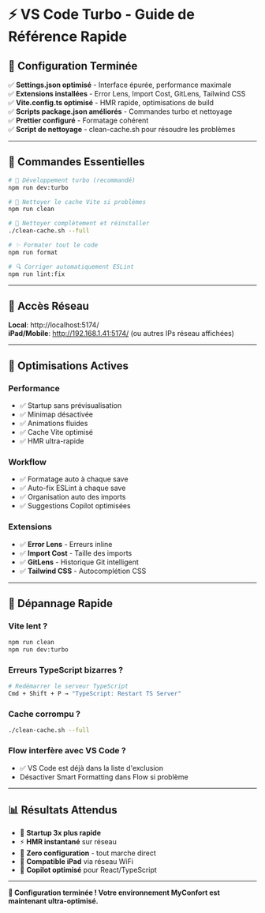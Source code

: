 # ⚡ VS Code Turbo - Guide de Référence Rapide

## 🚀 Configuration Terminée

✅ **Settings.json optimisé** - Interface épurée, performance maximale  
✅ **Extensions installées** - Error Lens, Import Cost, GitLens, Tailwind CSS  
✅ **Vite.config.ts optimisé** - HMR rapide, optimisations de build  
✅ **Scripts package.json améliorés** - Commandes turbo et nettoyage  
✅ **Prettier configuré** - Formatage cohérent  
✅ **Script de nettoyage** - clean-cache.sh pour résoudre les problèmes  

---

## 🎯 Commandes Essentielles

```bash
# 🚀 Développement turbo (recommandé)
npm run dev:turbo

# 🧹 Nettoyer le cache Vite si problèmes
npm run clean

# 🔧 Nettoyer complètement et réinstaller
./clean-cache.sh --full

# ✨ Formater tout le code
npm run format

# 🔍 Corriger automatiquement ESLint
npm run lint:fix
```

---

## 📱 Accès Réseau

**Local**: http://localhost:5174/  
**iPad/Mobile**: http://192.168.1.41:5174/ (ou autres IPs réseau affichées)

---

## 🎯 Optimisations Actives

### Performance
- ✅ Startup sans prévisualisation  
- ✅ Minimap désactivée  
- ✅ Animations fluides  
- ✅ Cache Vite optimisé  
- ✅ HMR ultra-rapide  

### Workflow
- ✅ Formatage auto à chaque save  
- ✅ Auto-fix ESLint à chaque save  
- ✅ Organisation auto des imports  
- ✅ Suggestions Copilot optimisées  

### Extensions
- ✅ **Error Lens** - Erreurs inline  
- ✅ **Import Cost** - Taille des imports  
- ✅ **GitLens** - Historique Git intelligent  
- ✅ **Tailwind CSS** - Autocomplétion CSS  

---

## 🔧 Dépannage Rapide

### Vite lent ?
```bash
npm run clean
npm run dev:turbo
```

### Erreurs TypeScript bizarres ?
```bash
# Redémarrer le serveur TypeScript
Cmd + Shift + P → "TypeScript: Restart TS Server"
```

### Cache corrompu ?
```bash
./clean-cache.sh --full
```

### Flow interfère avec VS Code ?
- ✅ VS Code est déjà dans la liste d'exclusion
- Désactiver Smart Formatting dans Flow si problème

---

## 📊 Résultats Attendus

- 🚀 **Startup 3x plus rapide**
- ⚡ **HMR instantané** sur réseau  
- 🔧 **Zero configuration** - tout marche direct  
- 📱 **Compatible iPad** via réseau WiFi  
- 🤖 **Copilot optimisé** pour React/TypeScript  

---

**🎉 Configuration terminée ! Votre environnement MyConfort est maintenant ultra-optimisé.**

